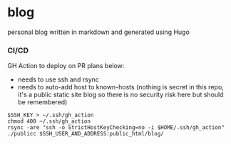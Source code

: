# blog
personal blog written in markdown and generated using Hugo

### CI/CD

GH Action to deploy on PR plans below:

- needs to use ssh and rsync
- needs to auto-add host to known-hosts (nothing is secret in this repo, it's a public static site blog so there is no security risk here but should be remembered)

```
$SSH_KEY > ~/.ssh/gh_action
chmod 400 ~/.ssh/gh_action
rsync -are "ssh -o StrictHostKeyChecking=no -i $HOME/.ssh/gh_action" ./publicc $SSH_USER_AND_ADDRESS:public_html/blog/

```

